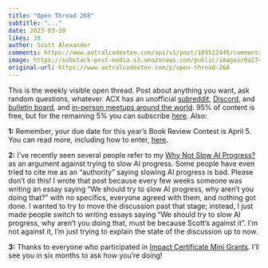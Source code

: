 ```yaml
---
title: "Open Thread 268"
subtitle: "..."
date: 2023-03-20
likes: 39
author: Scott Alexander
comments: https://www.astralcodexten.com/api/v1/post/109522445/comments?&all_comments=true
image: https://substack-post-media.s3.amazonaws.com/public/images/0a274ce3-c8ee-46c6-b474-96535117c0fa_255x255.webp
original-url: https://www.astralcodexten.com/p/open-thread-268
---
```

This is the weekly visible open thread. Post about anything you want, ask random questions, whatever. ACX has an unofficial [subreddit](https://www.reddit.com/r/slatestarcodex/), [Discord](https://discord.gg/RTKtdut), and [bulletin board](https://www.datasecretslox.com/index.php), and [in-person meetups around the world](https://www.lesswrong.com/community?filters%5B0%5D=SSC). 95% of content is free, but for the remaining 5% you can subscribe [here](https://astralcodexten.substack.com/subscribe?). Also:

**1:** Remember, your due date for this year’s Book Review Contest is April 5. You can read more, including how to enter, [here](https://astralcodexten.substack.com/p/book-review-contest-rules-2023).

**2:** I’ve recently seen several people refer to my [Why Not Slow AI Progress?](https://astralcodexten.substack.com/p/why-not-slow-ai-progress) as an argument against trying to slow AI progress. Some people have even tried to cite me as an “authority” saying slowing AI progress is bad. Please don’t do this! I wrote that post because every few weeks someone was writing an essay saying “We should try to slow AI progress, why aren’t you doing that?” with no specifics, everyone agreed with them, and nothing got done. I wanted to try to move the discussion past that stage; instead, I just made people switch to writing essays saying “We should try to slow AI progress, why aren’t you doing that, must be because Scott’s against it”. I’m not against it, I’m just trying to explain the state of the discussion up to now.

**3:** Thanks to everyone who participated in [Impact Certificate Mini Grants](http://manifund.com/). I’ll see you in six months to ask how you’re doing!
